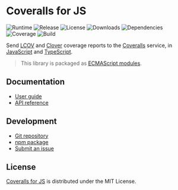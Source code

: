 # Coveralls for JS
![Runtime](https://img.shields.io/node/v/@cedx/coveralls.svg) ![Release](https://img.shields.io/npm/v/@cedx/coveralls.svg) ![License](https://img.shields.io/npm/l/@cedx/coveralls.svg) ![Downloads](https://img.shields.io/npm/dt/@cedx/coveralls.svg) ![Dependencies](https://david-dm.org/cedx/coveralls.js.svg) ![Coverage](https://coveralls.io/repos/github/cedx/coveralls.js/badge.svg) ![Build](https://travis-ci.com/cedx/coveralls.js.svg)

Send [LCOV](http://ltp.sourceforge.net/coverage/lcov.php) and [Clover](https://www.atlassian.com/software/clover) coverage reports to the [Coveralls](https://coveralls.io) service,
in [JavaScript](https://developer.mozilla.org/en-US/docs/Web/JavaScript) and [TypeScript](https://www.typescriptlang.org).

> This library is packaged as [ECMAScript modules](https://nodejs.org/api/esm.html).

## Documentation
- [User guide](https://dev.belin.io/coveralls.js)
- [API reference](https://dev.belin.io/coveralls.js/api)

## Development
- [Git repository](https://github.com/cedx/coveralls.js)
- [npm package](https://www.npmjs.com/package/@cedx/coveralls)
- [Submit an issue](https://github.com/cedx/coveralls.js/issues)

## License
[Coveralls for JS](https://dev.belin.io/coveralls.js) is distributed under the MIT License.
